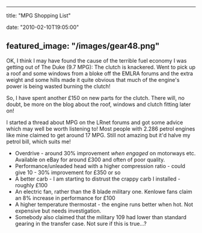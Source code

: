 
---
title: "MPG Shopping List"

date: "2010-02-10T19:05:00"

featured_image: "/images/gear48.png"
---


OK, I think I may have found the cause of the terrible fuel economy I was <span>getting</span> out of The Duke (9.7 MPG):  The clutch is knackered.  Went to pick up a roof and some windows from a bloke off the <span>EMLRA</span> forums and the extra weight and some hills made it quite obvious that much of the engine's power is being wasted burning the clutch!

So, I have spent another £150 on new parts for the clutch.  There will, no doubt, be more on the blog about the roof, windows and clutch fitting later on!

I started a thread about MPG on the <span>LRnet</span> forums and got some advice which may well be worth listening to!  Most people with 2.286 petrol engines like mine claimed to get around 17 MPG.  Still not amazing but it'd halve my petrol bill, which suits me!
<ul><li>Overdrive - around 30% improvement <span style="font-style: italic;">when engaged</span> on motorways etc.  Available on eBay for around £300 and often of poor quality.</li><li>Performance/unleaded head with a higher compression ratio - could give 10 - 30% improvement for £350 or so
</li><li>A better <span><span>carb</span></span> - I am starting to distrust the crappy <span>carb</span> I installed - roughly £100
</li><li>An electric fan, rather than the 8 blade military one.  <span>Kenlowe</span> fans claim an 8% increase in performance for £100
</li><li>A higher temperature thermostat - the engine runs better when hot.  Not expensive but needs investigation.
</li><li>Somebody also claimed that the military 109 had lower than standard gearing in the transfer case.  Not sure if this is true...?
</li></ul>